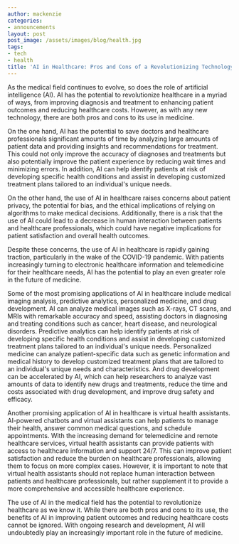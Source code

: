 ```yaml
---
author: mackenzie
categories:
- announcements
layout: post
post_image: /assets/images/blog/health.jpg
tags:
- tech
- health
title: 'AI in Healthcare: Pros and Cons of a Revolutionizing Technology'
---
```


As the medical field continues to evolve, so does the role of artificial intelligence (AI). AI has the potential to revolutionize healthcare in a myriad of ways, from improving diagnosis and treatment to enhancing patient outcomes and reducing healthcare costs. However, as with any new technology, there are both pros and cons to its use in medicine.

On the one hand, AI has the potential to save doctors and healthcare professionals significant amounts of time by analyzing large amounts of patient data and providing insights and recommendations for treatment. This could not only improve the accuracy of diagnoses and treatments but also potentially improve the patient experience by reducing wait times and minimizing errors. In addition, AI can help identify patients at risk of developing specific health conditions and assist in developing customized treatment plans tailored to an individual's unique needs.

On the other hand, the use of AI in healthcare raises concerns about patient privacy, the potential for bias, and the ethical implications of relying on algorithms to make medical decisions. Additionally, there is a risk that the use of AI could lead to a decrease in human interaction between patients and healthcare professionals, which could have negative implications for patient satisfaction and overall health outcomes.

Despite these concerns, the use of AI in healthcare is rapidly gaining traction, particularly in the wake of the COVID-19 pandemic. With patients increasingly turning to electronic healthcare information and telemedicine for their healthcare needs, AI has the potential to play an even greater role in the future of medicine.

Some of the most promising applications of AI in healthcare include medical imaging analysis, predictive analytics, personalized medicine, and drug development. AI can analyze medical images such as X-rays, CT scans, and MRIs with remarkable accuracy and speed, assisting doctors in diagnosing and treating conditions such as cancer, heart disease, and neurological disorders. Predictive analytics can help identify patients at risk of developing specific health conditions and assist in developing customized treatment plans tailored to an individual's unique needs. Personalized medicine can analyze patient-specific data such as genetic information and medical history to develop customized treatment plans that are tailored to an individual's unique needs and characteristics. And drug development can be accelerated by AI, which can help researchers to analyze vast amounts of data to identify new drugs and treatments, reduce the time and costs associated with drug development, and improve drug safety and efficacy.

Another promising application of AI in healthcare is virtual health assistants. AI-powered chatbots and virtual assistants can help patients to manage their health, answer common medical questions, and schedule appointments. With the increasing demand for telemedicine and remote healthcare services, virtual health assistants can provide patients with access to healthcare information and support 24/7. This can improve patient satisfaction and reduce the burden on healthcare professionals, allowing them to focus on more complex cases. However, it is important to note that virtual health assistants should not replace human interaction between patients and healthcare professionals, but rather supplement it to provide a more comprehensive and accessible healthcare experience.

The use of AI in the medical field has the potential to revolutionize healthcare as we know it. While there are both pros and cons to its use, the benefits of AI in improving patient outcomes and reducing healthcare costs cannot be ignored. With ongoing research and development, AI will undoubtedly play an increasingly important role in the future of medicine.